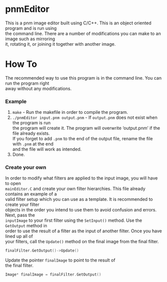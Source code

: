 # pnmEditor  

This is a pnm image editor built using C/C++. This is an object oriented program and is run using  
the command line. There are a number of modifications you can make to an image such as mirroring  
it, rotating it, or joining it together with another image.  

# How To  

The recommended way to use this program is in the command line. You can run the program right  
away without any modifications.  
### Example  
1. `make` - Run the makefile in order to compile the program.  
2. `./pnmEditor input.pnm output.pnm` - If `output.pnm` does not exist when the program is run  
the program will create it. The program will overwrite ‘output.pnm’ if the file already exists.  
If you forget to add `.pnm` to the end of the output file, rename the file with `.pnm` at the end  
and the file will work as intended.  
3. Done.  

### Create your own  
In order to modify what filters are applied to the input image, you will have to open  
`mainEditor.C` and create your own filter hierarchies. This file already contains an example of a  
valid filter setup which you can use as a template. It is recommended to create your filter  
objects in the order you intend to use them to avoid confusion and errors. Next, pass the  
`inputImage` to your first filter using the `SetInput()` method. Use the `GetOutput` method in  
order to use the result of a filter as the input of another filter. Once you have lined up all of  
your filters, call the `Update()` method on the final image from the final filter.  
```C++
finalFilter.GetOutput()->Update()
```
Update the pointer `finalImage` to point to the result of  
the final filter. 
``` C++
Image* finalImage = finalFilter.GetOutput()
```

